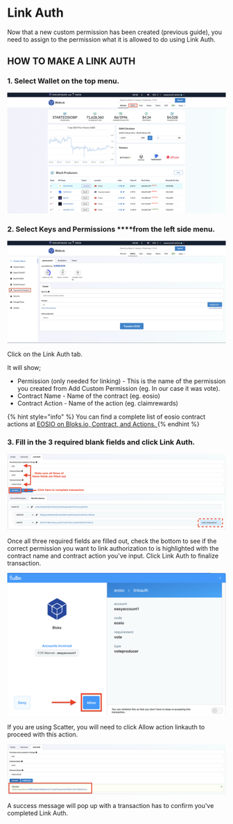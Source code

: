 # Link Auth

Now that a new custom permission has been created \(previous guide\), you need to assign to the permission what it is allowed to do using Link Auth.

## HOW TO MAKE A LINK AUTH

### 1. Select **Wallet** on the top menu.

![](../../.gitbook/assets/image%20%2847%29.png)

### 2. Select Keys and Permissions ****from the left side menu.

![](../../.gitbook/assets/image%20%2838%29.png)

Click on the Link Auth tab.

It will show;

* Permission \(only needed for linking\) - This is the name of the permission you created from Add Custom Permission \(eg. In our case it was vote\). 
* Contract Name - Name of the contract \(eg. eosio\)
* Contract Action - Name of the action \(eg. claimrewards\)

{% hint style="info" %}
You can find a complete list of eosio contract actions at [EOSIO on Bloks.io, Contract, and Actions. ](https://bloks.io/account/eosio?loadContract=true&tab=Actions&account=eosio&scope=eosio&limit=100)
{% endhint %}

### 3. Fill in the 3 required blank fields and click Link Auth.

![](../../.gitbook/assets/image%20%28171%29.png)

Once all three required fields are filled out, check the bottom to see if the correct permission you want to link authorization to is highlighted with the contract name and contract action you've input. Click Link Auth to finalize transaction. 

![](../../.gitbook/assets/image%20%2813%29.png)

If you are using Scatter, you will need to click Allow action linkauth to proceed with this action.

![](../../.gitbook/assets/image%20%2811%29.png)

A success message will pop up with a transaction has to confirm you've completed Link Auth.



